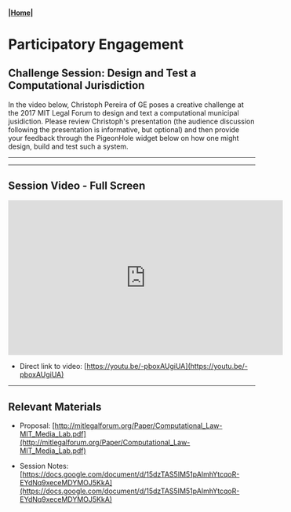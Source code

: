 #### |[Home](https://mitmedialab.github.io/2019-MIT-Computational-Law-Course)|

# Participatory Engagement 

## Challenge Session: Design and Test a Computational Jurisdiction
        
In the video below, Christoph Pereira of GE poses a creative challenge at the 2017 MIT Legal Forum to design and text a computational municipal jusidiction.  Please review Christoph's presentation (the audience discussion following the presentation is informative, but optional) and then provide your feedback through the PigeonHole widget below on how one might design, build and test such a system. 


--------------------------------

<script type="text/javascript">
        (function(p,i,g,e,o,n,s){p[o]=p[o]||function(){(p[o].q=p[o].q||[]).push(arguments)},
            n=i.createElement(g),s=i.getElementsByTagName(g)[0];n.async=1;n.src=e;
            s.parentNode.insertBefore(n,s);})
            (window,document,'script','https://static.pigeonhole.at/widget/pigeon-widget.js','phl');
        phl("create", {
            width: "320px",
            height: "568px",
            passcode: "LAWMIT",
            className: "pigeonhole-iframe",
            sessionId: 189884, 
        });
    </script>
<div class="pigeonhole-iframe"></div>

-----------------

## Session Video - Full Screen
        
<iframe width="560" height="315" src="https://www.youtube.com/embed/-pboxAUgiUA" frameborder="0" allow="accelerometer; autoplay; encrypted-media; gyroscope; picture-in-picture" allowfullscreen></iframe>

* Direct link to video: [https://youtu.be/-pboxAUgiUA](https://youtu.be/-pboxAUgiUA)

-----------------

## Relevant Materials

* Proposal: [http://mitlegalforum.org/Paper/Computational_Law-MIT_Media_Lab.pdf](http://mitlegalforum.org/Paper/Computational_Law-MIT_Media_Lab.pdf)

* Session Notes: [https://docs.google.com/document/d/15dzTAS5IM51pAImhYtcqoR-EYdNq9xeceMDYMOJ5KkA](https://docs.google.com/document/d/15dzTAS5IM51pAImhYtcqoR-EYdNq9xeceMDYMOJ5KkA)
